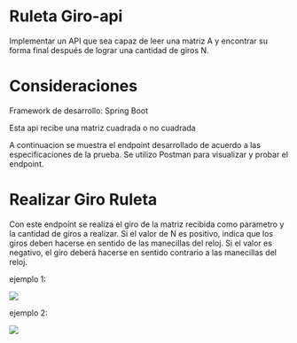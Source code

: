 # Ruleta Giro-api
Implementar un API que sea capaz de leer una matriz A y encontrar su forma final después de lograr una
cantidad de giros N.

# Consideraciones
Framework de desarrollo: Spring Boot

Esta api recibe una matriz cuadrada o no cuadrada

A continuacion se muestra el endpoint desarrollado de acuerdo a las especificaciones de la prueba. Se utilizo Postman
para visualizar y probar el endpoint.

# Realizar Giro Ruleta
Con este endpoint se realiza el giro de la matriz recibida como parametro y la cantidad de giros a realizar. Si el valor de N es
positivo, indica que los giros deben hacerse en sentido de las manecillas del reloj. Si el valor es negativo, el giro deberá hacerse en sentido contrario a las manecillas del reloj.

ejemplo 1:
<p aling="center">
  <img src="https://github.com/oscarsalazar8913/ruletaGiro-api/blob/master/ruletaGiro-api/imagenes/prueba1.png">
</p>


ejemplo 2:
<p aling="center">
  <img src="https://github.com/oscarsalazar8913/ruletaGiro-api/blob/master/ruletaGiro-api/imagenes/prueba2.png">
</p>
